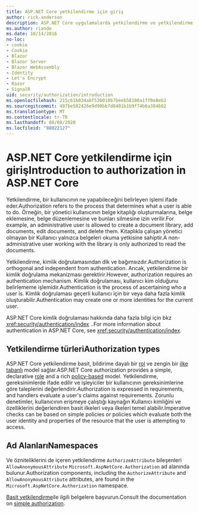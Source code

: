 ```yaml
---
title: ASP.NET Core yetkilendirme için giriş
author: rick-anderson
description: ASP.NET Core uygulamalarda yetkilendirme ve yetkilendirme ile ilgili temel bilgileri öğrenin.
ms.author: riande
ms.date: 10/14/2016
no-loc:
- cookie
- Cookie
- Blazor
- Blazor Server
- Blazor WebAssembly
- Identity
- Let's Encrypt
- Razor
- SignalR
uid: security/authorization/introduction
ms.openlocfilehash: 215c61b034abf530010b7beeb58100a1ff0e8eb3
ms.sourcegitcommit: 497be502426e9d90bb7d0401b1b9f74b6a384682
ms.translationtype: MT
ms.contentlocale: tr-TR
ms.lasthandoff: 08/08/2020
ms.locfileid: "88022127"
---
```

# <a name="introduction-to-authorization-in-aspnet-core"></a><span data-ttu-id="ee799-103">ASP.NET Core yetkilendirme için giriş</span><span class="sxs-lookup"><span data-stu-id="ee799-103">Introduction to authorization in ASP.NET Core</span></span>

<a name="security-authorization-introduction"></a>

<span data-ttu-id="ee799-104">Yetkilendirme, bir kullanıcının ne yapabileceğini belirleyen işlemi ifade eder.</span><span class="sxs-lookup"><span data-stu-id="ee799-104">Authorization refers to the process that determines what a user is able to do.</span></span> <span data-ttu-id="ee799-105">Örneğin, bir yönetici kullanıcının belge kitaplığı oluşturmalarına, belge eklemesine, belge düzenlemesine ve bunları silmesine izin verilir.</span><span class="sxs-lookup"><span data-stu-id="ee799-105">For example, an administrative user is allowed to create a document library, add documents, edit documents, and delete them.</span></span> <span data-ttu-id="ee799-106">Kitaplıkla çalışan yönetici olmayan bir Kullanıcı yalnızca belgeleri okuma yetkisine sahiptir.</span><span class="sxs-lookup"><span data-stu-id="ee799-106">A non-administrative user working with the library is only authorized to read the documents.</span></span>

<span data-ttu-id="ee799-107">Yetkilendirme, kimlik doğrulamasından dik ve bağımsızdır.</span><span class="sxs-lookup"><span data-stu-id="ee799-107">Authorization is orthogonal and independent from authentication.</span></span> <span data-ttu-id="ee799-108">Ancak, yetkilendirme bir kimlik doğrulama mekanizması gerektirir.</span><span class="sxs-lookup"><span data-stu-id="ee799-108">However, authorization requires an authentication mechanism.</span></span> <span data-ttu-id="ee799-109">Kimlik doğrulaması, kullanıcı kim olduğunu belirlememe işlemidir.</span><span class="sxs-lookup"><span data-stu-id="ee799-109">Authentication is the process of ascertaining who a user is.</span></span> <span data-ttu-id="ee799-110">Kimlik doğrulaması geçerli kullanıcı için bir veya daha fazla kimlik oluşturabilir.</span><span class="sxs-lookup"><span data-stu-id="ee799-110">Authentication may create one or more identities for the current user.</span></span>

<span data-ttu-id="ee799-111">ASP.NET Core kimlik doğrulaması hakkında daha fazla bilgi için bkz <xref:security/authentication/index> ..</span><span class="sxs-lookup"><span data-stu-id="ee799-111">For more information about authentication in ASP.NET Core, see <xref:security/authentication/index>.</span></span>

## <a name="authorization-types"></a><span data-ttu-id="ee799-112">Yetkilendirme türleri</span><span class="sxs-lookup"><span data-stu-id="ee799-112">Authorization types</span></span>

<span data-ttu-id="ee799-113">ASP.NET Core yetkilendirme basit, bildirime dayalı bir [rol](xref:security/authorization/roles) ve zengin bir [ilke tabanlı](xref:security/authorization/policies) model sağlar.</span><span class="sxs-lookup"><span data-stu-id="ee799-113">ASP.NET Core authorization provides a simple, declarative [role](xref:security/authorization/roles) and a rich [policy-based](xref:security/authorization/policies) model.</span></span> <span data-ttu-id="ee799-114">Yetkilendirme, gereksinimlerde ifade edilir ve işleyiciler bir kullanıcının gereksinimlerine göre taleplerini değerlendirir.</span><span class="sxs-lookup"><span data-stu-id="ee799-114">Authorization is expressed in requirements, and handlers evaluate a user's claims against requirements.</span></span> <span data-ttu-id="ee799-115">Zorunlu denetimler, kullanıcının erişmeye çalıştığı kaynağın Kullanıcı kimliğini ve özelliklerini değerlendiren basit ilkeleri veya ilkeleri temel alabilir.</span><span class="sxs-lookup"><span data-stu-id="ee799-115">Imperative checks can be based on simple policies or policies which evaluate both the user identity and properties of the resource that the user is attempting to access.</span></span>

## <a name="namespaces"></a><span data-ttu-id="ee799-116">Ad Alanları</span><span class="sxs-lookup"><span data-stu-id="ee799-116">Namespaces</span></span>

<span data-ttu-id="ee799-117">Ve özniteliklerini de içeren yetkilendirme `AuthorizeAttribute` bileşenleri `AllowAnonymousAttribute` `Microsoft.AspNetCore.Authorization` ad alanında bulunur.</span><span class="sxs-lookup"><span data-stu-id="ee799-117">Authorization components, including the `AuthorizeAttribute` and `AllowAnonymousAttribute` attributes, are found in the `Microsoft.AspNetCore.Authorization` namespace.</span></span>

<span data-ttu-id="ee799-118">[Basit yetkilendirme](xref:security/authorization/simple)ile ilgili belgelere başvurun.</span><span class="sxs-lookup"><span data-stu-id="ee799-118">Consult the documentation on [simple authorization](xref:security/authorization/simple).</span></span>
